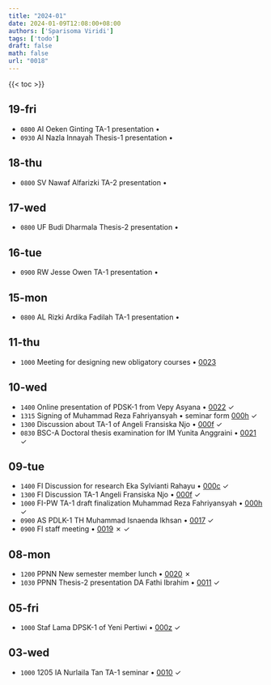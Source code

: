 ```yaml
---
title: "2024-01"
date: 2024-01-09T12:08:00+08:00
authors: ['Sparisoma Viridi']
tags: ['todo']
draft: false
math: false
url: "0018"
---
```

{{< toc >}}


## 19-fri
+ `0800` AI Oeken Ginting TA-1 presentation &bull;
+ `0930` AI Nazla Innayah Thesis-1 presentation &bull;


## 18-thu
+ `0800` SV Nawaf Alfarizki TA-2 presentation &bull;


## 17-wed
+ `0800` UF Budi Dharmala Thesis-2 presentation &bull;


## 16-tue
+ `0900` RW Jesse Owen TA-1 presentation &bull;


## 15-mon
+ `0800` AL Rizki Ardika Fadilah TA-1 presentation &bull;


## 11-thu
+ `1000` Meeting for designing new obligatory courses &bull; [0023](../0023)


## 10-wed
+ `1400` Online presentation of PDSK-1 from Vepy Asyana &bull; [0022](../0022) &check;
+ `1315` Signing of Muhammad Reza Fahriyansyah &bull; seminar form [000h](../000h) &check;
+ `1300` Discussion about TA-1 of Angeli Fransiska Njo &bull; [000f](../000f) &check;
+ `0830` BSC-A Doctoral thesis examination for IM Yunita Anggraini &bull; [0021](../0021) &check;


## 09-tue
+ `1400` FI Discussion for research Eka Sylvianti Rahayu &bull; [000c](../000c) &check;
+ `1300` FI Discussion TA-1 Angeli Fransiska Njo &bull; [000f](../000f) &check;
+ `1000` FI-PW TA-1 draft finalization Muhammad Reza Fahriyansyah &bull; [000h](../000h) &check;
+ `0900` AS PDLK-1 TH Muhammad Isnaenda Ikhsan &bull; [0017](../0017) &check;
+ `0900` FI staff meeting &bull; [0019](../0019) &cross; &check;


## 08-mon
+ `1200` PPNN New semester member lunch &bull; [0020](../0020) &cross;
+ `1030` PPNN Thesis-2 presentation DA Fathi Ibrahim &bull; [0011](../0011) &check;


## 05-fri
+ `1000` Staf Lama DPSK-1 of Yeni Pertiwi &bull; [000z](../000z) &check;


## 03-wed
+ `1000` 1205 IA Nurlaila Tan TA-1 seminar &bull; [0010](../0010) &check;
